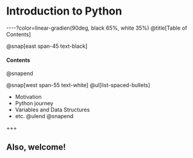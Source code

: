 # Introduction to Python

----?color=linear-gradien(90deg, black 65%, white 35%)
@title[Table of Contents]

@snap[east span-45 text-black]
#### Contents
@snapend

@snap[west span-55 text-white]
@ul[list-spaced-bullets]
* Motivation
* Python journey
* Variables and Data Structures
* etc.
@ulend
@snapend

+++

## Also, welcome!
